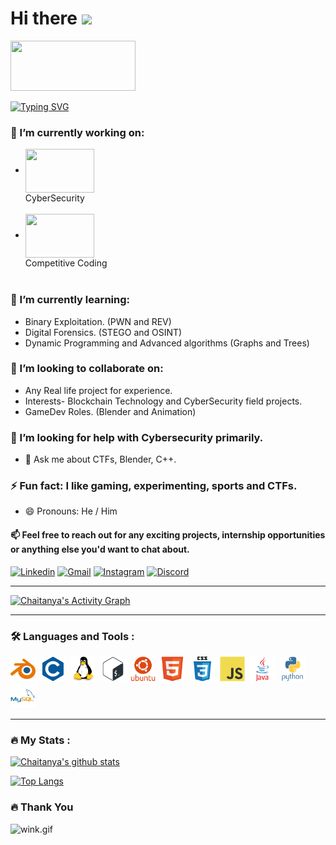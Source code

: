 # Hi there ![](wave.gif)
<a>
  <img src="https://media.giphy.com/media/Wj7lNjMNDxSmc/giphy.gif" width="200" height="80"/>&nbsp;
 </a>

[![Typing SVG](https://readme-typing-svg.herokuapp.com?font=courier+new&color=0BF700&lines=My+name+is+Chaitanya+Krishna+Chauhan!;A.K.A+ckc9759;I+am+in+my+2nd+year!;Mech,+BITS+Pilani)](https://git.io/typing-svg)
  
### 🔭  I’m currently working on:
<!--  - <a>   <img src="https://media.giphy.com/media/dkUtjuBEdICST5zG7p/giphy.gif" align="center" width="110" height="70">   </a> <div>Game Developement</div>&nbsp;-->
  - <a>   <img src="https://media.giphy.com/media/2i7jspnRBYgg6v4Oki/giphy.gif" align="center" width="110" height="70">   </a> <div>CyberSecurity</div>&nbsp;
  - <a>   <img src="https://media.giphy.com/media/26tn33aiTi1jkl6H6/giphy.gif" align="center" width="110" height="70">   </a> <div>Competitive Coding</div>&nbsp;  

### 🌱 I’m currently learning:
  - Binary Exploitation. (PWN and REV)
  - Digital Forensics. (STEGO and OSINT)
  - Dynamic Programming and Advanced algorithms (Graphs and Trees)

### 👯 I’m looking to collaborate on:
- Any Real life project for experience. 
- Interests- Blockchain Technology and CyberSecurity field projects.
- GameDev Roles. (Blender and Animation)

### 🤔 I’m looking for help with Cybersecurity primarily.
- 💬 Ask me about CTFs, Blender, C++.
### ⚡ Fun fact: I like gaming, experimenting, sports and CTFs.
- 😄 Pronouns: He / Him

#### 📫 Feel free to reach out for any exciting projects, internship opportunities or anything else you'd want to chat about. 
   [![Linkedin](https://img.shields.io/badge/LinkedIn-blue.svg?style=for-the-badge&logo=linkedin)](https://www.linkedin.com/in/chaitanya-krishna-chauhan-58a87b226/)
   [![Gmail](https://img.shields.io/badge/Gmail-D14836?style=for-the-badge&logo=gmail&logoColor=white)](https://mail.google.com/mail/u/0/view=cm&fs=1&tf=1&to=f20201869@pilani.bits-pilani.ac.in)
   [![Instagram](https://img.shields.io/badge/instagram-fb3958?style=for-the-badge&logo=instagram&logoColor=white)](https://www.instagram.com/ckc9759/)
   [![Discord](https://img.shields.io/badge/Discord-7289DA?style=for-the-badge&logo=discord&logoColor=white)](https://discordapp.com/users/760729961119481887)
   <!-- [![Telegram](https://img.shields.io/badge/Telegram-2CA5E0?style=for-the-badge&logo=telegram&logoColor=white)](https://t.me/dmahajan980) -->  
---

<a href="https://github.com/ckc1404/github-readme-activity-graph"><img alt="Chaitanya's Activity Graph" src="https://activity-graph.herokuapp.com/graph?username=ckc1404&bg_color=0D1117&color=add8e6&line=0000ff&point=add8e6&hide_border=true" /></a>

---

### :hammer_and_wrench: Languages and Tools :  

<div>
 <img src="https://github.com/devicons/devicon/blob/master/icons/blender/blender-original.svg" title="Blender" alt="Blender" width="40" height="40"/>&nbsp;
 <img src="https://github.com/devicons/devicon/blob/master/icons/c/c-plain.svg" title="C++" alt="C++" width="40" height="40"/>&nbsp;
  <img src="https://github.com/devicons/devicon/blob/master/icons/linux/linux-original.svg"  title="Linux" alt="Linux" width="40" height="40"/>&nbsp;
 <img src="https://github.com/devicons/devicon/blob/master/icons/bash/bash-original.svg" title="Bash" alt="Bash" width="40" height="40"/>&nbsp;
   <img src="https://github.com/devicons/devicon/blob/master/icons/ubuntu/ubuntu-plain-wordmark.svg" title="Ubuntu" alt="Ubuntu" width="40" height="40"/>&nbsp;
  <img src="https://github.com/devicons/devicon/blob/master/icons/html5/html5-original.svg" title="HTML" alt="HTML" width="40" height="40"/>&nbsp;
 <img src="https://github.com/devicons/devicon/blob/master/icons/css3/css3-original-wordmark.svg" title="CSS" alt="CSS" width="40" height="40"/>&nbsp;
 <img src="https://github.com/devicons/devicon/blob/master/icons/javascript/javascript-original.svg" title="JavaScript" alt="JavaScript" width="40" height="40"/>&nbsp;
 <img src="https://github.com/devicons/devicon/blob/master/icons/java/java-original-wordmark.svg" title="Java" alt="Java" width="40" height="40"/>&nbsp;
 <img src="https://github.com/devicons/devicon/blob/master/icons/python/python-original-wordmark.svg" title="Python"  alt="Python" width="40" height="40"/>&nbsp;
 <img src="https://github.com/devicons/devicon/blob/master/icons/mysql/mysql-original-wordmark.svg" title="MySQL"  alt="MySQL" width="40" height="40"/>&nbsp;
</div>  
    
---

### :fire: My Stats :  

[![Chaitanya's github stats](https://github-readme-stats.vercel.app/api?username=ckc1404&theme=radical&show_icons=true)](https://github.com/anuraghazra/github-readme-stats)
  
  
  
[![Top Langs](https://github-readme-stats.vercel.app/api/top-langs/?username=ckc1404&layout=compact&theme=vision-friendly-dark)](https://github.com/anuraghazra/github-readme-stats)

### :fire: Thank You   
![wink.gif](wink.gif)

